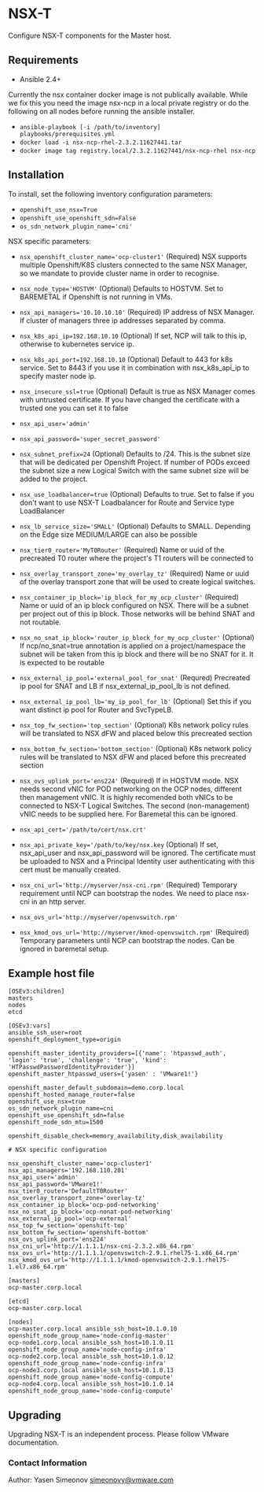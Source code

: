 # NSX-T

Configure NSX-T components for the Master host.

## Requirements

* Ansible 2.4+

Currently the nsx container docker image is not publically available.
While we fix this you need the image nsx-ncp in a local private registry
or do the following on all nodes before running the ansible installer.
* `ansible-playbook [-i /path/to/inventory] playbooks/prerequisites.yml`
* `docker load -i nsx-ncp-rhel-2.3.2.11627441.tar`
* `docker image tag registry.local/2.3.2.11627441/nsx-ncp-rhel nsx-ncp`

## Installation

To install, set the following inventory configuration parameters:

* `openshift_use_nsx=True`
* `openshift_use_openshift_sdn=False`
* `os_sdn_network_plugin_name='cni'`

NSX specific parameters:

* `nsx_openshift_cluster_name='ocp-cluster1'`
(Required) NSX supports multiple Openshift/K8S clusters connected to the same 
NSX Manager, so we mandate to provide cluster name in order to recognise.
* `nsx_node_type='HOSTVM'`
(Optional) Defaults to HOSTVM. Set to BAREMETAL if Openshift is not
running in VMs.
* `nsx_api_managers='10.10.10.10'`
(Required) IP address of NSX Manager. If cluster of managers
three ip addresses separated by comma.


* `nsx_k8s_api_ip=192.168.10.10`
(Optional) If set, NCP will talk to this ip, otherwise to kubernetes service ip.
* `nsx_k8s_api_port=192.168.10.10`
(Optional) Default to 443 for k8s service. Set to 8443 if you use it in combination
with nsx_k8s_api_ip to specify master node ip.
* `nsx_insecure_ssl=true`
(Optional) Default is true as NSX Manager comes with untrusted certificate.
If you have changed the certificate with a trusted one you can set it to false
* `nsx_api_user='admin'`
* `nsx_api_password='super_secret_password'`
* `nsx_subnet_prefix=24`
(Optional) Defaults to /24. This is the subnet size that will be dedicated per 
Openshift Project. If number of PODs exceed the subnet size a new Logical Switch
with the same subnet size will be added to the project.
* `nsx_use_loadbalancer=true`
(Optional) Defaults to true. Set to false if you don't want to use 
NSX-T Loadbalancer for Route and Service type LoadBalancer
* `nsx_lb_service_size='SMALL'`
(Optional) Defaults to SMALL. Depending on the Edge size MEDIUM/LARGE 
can also be possible
* `nsx_tier0_router='MyT0Router'`
(Required) Name or uuid of the precreated T0 router
where the project's T1 routers will be connected to
* `nsx_overlay_transport_zone='my_overlay_tz'`
(Required) Name or uuid of the overlay transport zone
that will be used to create logical switches. 
* `nsx_container_ip_block='ip_block_for_my_ocp_cluster'`
(Required) Name or uuid of an ip block configured on NSX. There will be a subnet
per project out of this ip block. Those networks will be behind SNAT and not routable.
* `nsx_no_snat_ip_block='router_ip_block_for_my_ocp_cluster'`
(Optional) If ncp/no_snat=true annotation is applied on
a project/namespace the subnet will be taken from this ip block
and there will be no SNAT for it. It is expected to be routable
* `nsx_external_ip_pool='external_pool_for_snat'`
(Requred) Precreated ip pool for SNAT and LB if nsx_external_ip_pool_lb is not defined.
* `nsx_external_ip_pool_lb='my_ip_pool_for_lb'`
(Optional) Set this if you want distinct ip pool for Router and SvcTypeLB.
* `nsx_top_fw_section='top_section'`
(Optional) K8s network policy rules will be translated 
to NSX dFW and placed below this precreated section
* `nsx_bottom_fw_section='bottom_section'`
(Optional) K8s network policy rules will be translated 
to NSX dFW and placed before this precreated section
* `nsx_ovs_uplink_port='ens224'`
(Required) If in HOSTVM mode. NSX needs second vNIC for POD networking on the OCP nodes,
different then management vNIC. It is highly recomended both vNICs to be connected to
NSX-T Logical Switches. The second (non-management) vNIC needs to be supplied here.
For Baremetal this can be ignored.

* `nsx_api_cert='/path/to/cert/nsx.crt'`
* `nsx_api_private_key='/path/to/key/nsx.key`
(Optional) If set, nsx_api_user and nsx_api_password will be ignored.
The certificate must be uploaded to NSX and a Principal Identity user
authenticating with this cert must be manually created.
* `nsx_cni_url='http://myserver/nsx-cni.rpm'`
(Required) Temporary requirement until NCP can bootstrap the nodes.
We need to place nsx-cni in an http server.
* `nsx_ovs_url='http://myserver/openvswitch.rpm'`
* `nsx_kmod_ovs_url='http://myserver/kmod-openvswitch.rpm'`
(Required) Temporary parameters until NCP can bootstrap the nodes.
Can be ignored in baremetal setup.

## Example host file

```
[OSEv3:children]
masters
nodes
etcd

[OSEv3:vars]
ansible_ssh_user=root
openshift_deployment_type=origin

openshift_master_identity_providers=[{'name': 'htpasswd_auth', 'login': 'true', 'challenge': 'true', 'kind': 'HTPasswdPasswordIdentityProvider'}]
openshift_master_htpasswd_users={'yasen' : 'VMware1!'}

openshift_master_default_subdomain=demo.corp.local
openshift_hosted_manage_router=false
openshift_use_nsx=true
os_sdn_network_plugin_name=cni
openshift_use_openshift_sdn=false
openshift_node_sdn_mtu=1500

openshift_disable_check=memory_availability,disk_availability

# NSX specific configuration

nsx_openshift_cluster_name='ocp-cluster1'
nsx_api_managers='192.168.110.201'
nsx_api_user='admin'
nsx_api_password='VMware1!'
nsx_tier0_router='DefaultT0Router'
nsx_overlay_transport_zone='overlay-tz'
nsx_container_ip_block='ocp-pod-networking'
nsx_no_snat_ip_block='ocp-nonat-pod-networking'
nsx_external_ip_pool='ocp-external'
nsx_top_fw_section='openshift-top'
nsx_bottom_fw_section='openshift-bottom'
nsx_ovs_uplink_port='ens224'
nsx_cni_url='http://1.1.1.1/nsx-cni-2.3.2.x86_64.rpm'
nsx_ovs_url='http://1.1.1.1/openvswitch-2.9.1.rhel75-1.x86_64.rpm'
nsx_kmod_ovs_url='http://1.1.1.1/kmod-openvswitch-2.9.1.rhel75-1.el7.x86_64.rpm'

[masters]
ocp-master.corp.local

[etcd]
ocp-master.corp.local

[nodes]
ocp-master.corp.local ansible_ssh_host=10.1.0.10 openshift_node_group_name='node-config-master'
ocp-node1.corp.local ansible_ssh_host=10.1.0.11 openshift_node_group_name='node-config-infra'
ocp-node2.corp.local ansible_ssh_host=10.1.0.12 openshift_node_group_name='node-config-infra'
ocp-node3.corp.local ansible_ssh_host=10.1.0.13 openshift_node_group_name='node-config-compute'
ocp-node4.corp.local ansible_ssh_host=10.1.0.14 openshift_node_group_name='node-config-compute'

```


## Upgrading
Upgrading NSX-T is an independent process. Please follow VMware documentation.

### Contact Information

Author: Yasen Simeonov <simeonovy@vmware.com>
